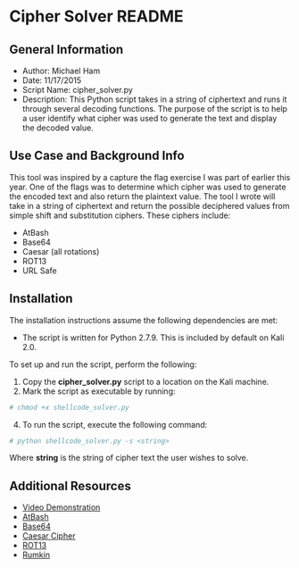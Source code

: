 # Cipher Solver README

## General Information
* Author: Michael Ham
* Date: 11/17/2015
* Script Name: cipher_solver.py
* Description: This Python script takes in a string of ciphertext and runs it through several decoding functions.  The purpose of the script is to help a user identify what cipher was used to generate the text and display the decoded value.

## Use Case and Background Info
This tool was inspired by a capture the flag exercise I was part of earlier this year.  One of the flags was to determine which cipher was used to generate the encoded text and also return the plaintext value.  The tool I wrote will take in a string of ciphertext and return the possible deciphered values from simple shift and substitution ciphers. These ciphers include:
* AtBash
* Base64
* Caesar (all rotations)
* ROT13
* URL Safe

## Installation
The installation instructions assume the following dependencies are met:

* The script is written for Python 2.7.9.  This is included by default on Kali 2.0.

To set up and run the script, perform the following:

1. Copy the **cipher_solver.py** script to a location on the Kali machine.
3. Mark the script as executable by running:
```sh
# chmod +x shellcode_solver.py
```
4. To run the script, execute the following command:
```sh
# python shellcode_solver.py -s <string>
```
Where **string** is the string of cipher text the user wishes to solve.

## Additional Resources
* [Video Demonstration](https://youtu.be/S3n7Zyjpoek)
* [AtBash](https://en.wikipedia.org/wiki/Atbash)
* [Base64](https://en.wikipedia.org/wiki/Base64)
* [Caesar Cipher](https://en.wikipedia.org/wiki/Caesar_cipher)
* [ROT13](https://en.wikipedia.org/wiki/ROT13)
* [Rumkin](http://rumkin.com/tools/cipher/)